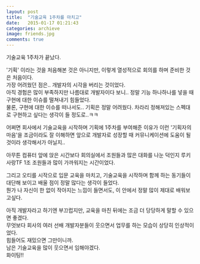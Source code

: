 ```yaml
---
layout: post
title:  "기술교육 1주차를 마치고"
date:   2015-01-17 01:21:43
categories: archieve
image: friends.jpg
comments: true
---
```


기술교육 1주차가 끝났다.

'기획' 이라는 것을 처음해본 것은 아니지만, 이렇게 열성적으로 회의를 하며 준비한 것은 처음이다.<br>
가장 어려웠던 점은.. 개발자의 시각을 버리는 것이었다.<br>
아직 경험은 많이 부족하지만 나름대로 개발자이다 보니.. 정말 기능 하나하나를 넣을 때
구현에 대한 이슈를 떨쳐내기 힘들었다.<br>
물론, 구현에 대한 이슈를 떠나서도.. 기획은 정말 어려웠다. 차라리 정해져있는 스펙대로 구현하고 싶다는 생각이 들 정도로..ㅋㅋ

어쩌면 회사에서 기술교육을 시작하며 기획에 1주차를 부여해준 이유가 
이런 '기획자의 마음'을 조금이라도 잘 이해하면
앞으로 개발자로 성장할 때 커뮤니케이션에 도움이 될 것이라 생각해서가 아닐지..

아무튼 컴퓨터 앞에 앉은 시간보다 회의실에서 조원들과 많은 대화를 나눈 덕인지
루키사랑TF 1조 조원들과 많이 가까워지는 시간이었다.

그리고 오티를 시작으로 입문 교육을 마치고, 기술교육을 시작하며
함께 하는 동기들이 대단해 보이고 배울 점이 정말 많다는 생각이 들었다.<br> 
뭔가 나 자신이 한 없이 작아지는 느낌이 들면서도, 이 안에서 정말 많이 제대로 배워보고싶다.

아직 개발자라고 하기엔 부끄럽지만, 교육을 마친 뒤에는 조금 더 당당하게 말할 수 있으면 좋겠다.<br>
무엇보다 회사의 여러 선배 개발자분들이 웃으면서 업무를 하는 모습이 상당히 인상적이었다.<br>
힘들어도 재밌으면 그만이니까.<br>
남은 기술교육을 많이 웃으면서 임해야겠다.<br>
화이팅!!<br>


